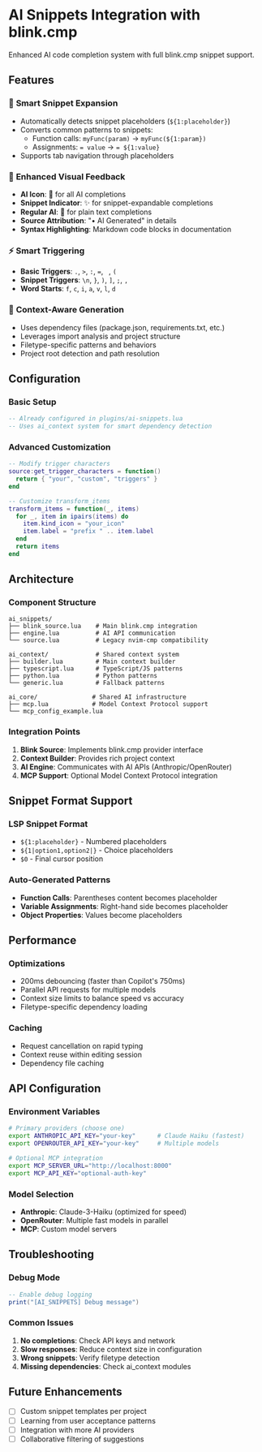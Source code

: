 # AI Snippets Integration with blink.cmp

Enhanced AI code completion system with full blink.cmp snippet support.

## Features

### 🔧 **Smart Snippet Expansion**
- Automatically detects snippet placeholders (`${1:placeholder}`)
- Converts common patterns to snippets:
  - Function calls: `myFunc(param)` → `myFunc(${1:param})`
  - Assignments: `= value` → `= ${1:value}`
- Supports tab navigation through placeholders

### 🎨 **Enhanced Visual Feedback**
- **AI Icon**: 🤖 for all AI completions
- **Snippet Indicator**: ✨ for snippet-expandable completions
- **Regular AI**: 🔮 for plain text completions
- **Source Attribution**: "• AI Generated" in details
- **Syntax Highlighting**: Markdown code blocks in documentation

### ⚡ **Smart Triggering**
- **Basic Triggers**: `.`, `>`, `:`, `=`, ` `, `(`
- **Snippet Triggers**: `\n`, `}`, `)`, `]`, `;`, `,`
- **Word Starts**: `f`, `c`, `i`, `a`, `v`, `l`, `d`

### 🧠 **Context-Aware Generation**
- Uses dependency files (package.json, requirements.txt, etc.)
- Leverages import analysis and project structure
- Filetype-specific patterns and behaviors
- Project root detection and path resolution

## Configuration

### Basic Setup
```lua
-- Already configured in plugins/ai-snippets.lua
-- Uses ai_context system for smart dependency detection
```

### Advanced Customization
```lua
-- Modify trigger characters
source:get_trigger_characters = function()
  return { "your", "custom", "triggers" }
end

-- Customize transform_items
transform_items = function(_, items)
  for _, item in ipairs(items) do
    item.kind_icon = "your_icon"
    item.label = "prefix " .. item.label
  end
  return items
end
```

## Architecture

### Component Structure
```
ai_snippets/
├── blink_source.lua    # Main blink.cmp integration
├── engine.lua          # AI API communication
└── source.lua          # Legacy nvim-cmp compatibility

ai_context/             # Shared context system
├── builder.lua         # Main context builder
├── typescript.lua      # TypeScript/JS patterns
├── python.lua          # Python patterns
└── generic.lua         # Fallback patterns

ai_core/               # Shared AI infrastructure
├── mcp.lua            # Model Context Protocol support
└── mcp_config_example.lua
```

### Integration Points
1. **Blink Source**: Implements blink.cmp provider interface
2. **Context Builder**: Provides rich project context
3. **AI Engine**: Communicates with AI APIs (Anthropic/OpenRouter)
4. **MCP Support**: Optional Model Context Protocol integration

## Snippet Format Support

### LSP Snippet Format
- `${1:placeholder}` - Numbered placeholders
- `${1|option1,option2|}` - Choice placeholders
- `$0` - Final cursor position

### Auto-Generated Patterns
- **Function Calls**: Parentheses content becomes placeholder
- **Variable Assignments**: Right-hand side becomes placeholder
- **Object Properties**: Values become placeholders

## Performance

### Optimizations
- 200ms debouncing (faster than Copilot's 750ms)
- Parallel API requests for multiple models
- Context size limits to balance speed vs accuracy
- Filetype-specific dependency loading

### Caching
- Request cancellation on rapid typing
- Context reuse within editing session
- Dependency file caching

## API Configuration

### Environment Variables
```bash
# Primary providers (choose one)
export ANTHROPIC_API_KEY="your-key"      # Claude Haiku (fastest)
export OPENROUTER_API_KEY="your-key"     # Multiple models

# Optional MCP integration
export MCP_SERVER_URL="http://localhost:8000"
export MCP_API_KEY="optional-auth-key"
```

### Model Selection
- **Anthropic**: Claude-3-Haiku (optimized for speed)
- **OpenRouter**: Multiple fast models in parallel
- **MCP**: Custom model servers

## Troubleshooting

### Debug Mode
```lua
-- Enable debug logging
print("[AI_SNIPPETS] Debug message")
```

### Common Issues
1. **No completions**: Check API keys and network
2. **Slow responses**: Reduce context size in configuration
3. **Wrong snippets**: Verify filetype detection
4. **Missing dependencies**: Check ai_context modules

## Future Enhancements
- [ ] Custom snippet templates per project
- [ ] Learning from user acceptance patterns
- [ ] Integration with more AI providers
- [ ] Collaborative filtering of suggestions